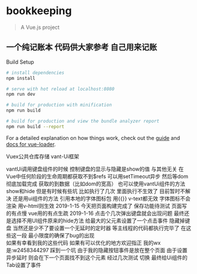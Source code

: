 # bookkeeping

> A Vue.js project

## 一个纯记账本 代码供大家参考 自己用来记账

Build Setup

``` bash
# install dependencies
npm install

# serve with hot reload at localhost:8080
npm run dev

# build for production with minification
npm run build

# build for production and view the bundle analyzer report
npm run build --report
```

For a detailed explanation on how things work, check out the [guide](http://vuejs-templates.github.io/webpack/) and [docs for vue-loader](http://vuejs.github.io/vue-loader).


Vuex公共仓库存储 vant-Ui框架  

vantUi调用键盘组件的时候 控制键盘的显示与隐藏是show的值 与其他无关
在Vue中任何阶段的生命周期都获取不到$refs 可以用setTimeout异步 然后等dom彻底加载完成 获取的到数据（比如dom的宽高）
也可以使用vantUi组件的方法 show和hide 但是有时候有些坑 比如执行了几次 里面执行不生效了 目前暂时不解决 还是用ui组件的方法
引用本地的字体图标包 用{{}} v-text都无效 字体图标不会渲染 用v-html则生效 
2019-1-15 今天把页面构建完成了 保存功能待测试 页面写的有点慢 vue用的有点生疏
2019-1-16 点击个几次弹出键盘就会出现问题  最终还是选择不用UI组件原来的hide方法 给最大的父元素设置了一个点击事件 隐藏掉键盘 当然还是少不了要设置一个无延时的定时器 等主线程的代码都执行完毕了 在这些这一段 最小限度的确保了bug的出现  
如果有幸看到我的这些代码 如果有可以优化的地方欢迎指正 我的wx是:w2458344297
踩到一个坑 由于我的隐藏按钮事件是放在整个页面 由于设置异步延时 则会在下一个页面找不到这个元素  经过几次测试 切换 最终给Ui组件的Tab设置了事件
                    